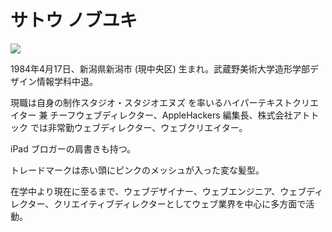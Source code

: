 サトウ ノブユキ
======

![](https://raw.githubusercontent.com/nobu417/myinfo/master/mypic.jpg)

1984年4月17日、新潟県新潟市 (現中央区) 生まれ。武蔵野美術大学造形学部デザイン情報学科中退。

現職は自身の制作スタジオ・スタジオエヌズ を率いるハイパーテキストクリエイター 兼 チーフウェブディレクター、AppleHackers 編集長、株式会社アトトック では非常勤ウェブディレクター、ウェブクリエイター。

iPad ブロガーの肩書きも持つ。

トレードマークは赤い頭にピンクのメッシュが入った変な髪型。

在学中より現在に至るまで、ウェブデザイナー、ウェブエンジニア、ウェブディレクター、クリエイティブディレクターとしてウェブ業界を中心に多方面で活動。
